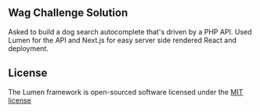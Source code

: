 ## Wag Challenge Solution

Asked to build a dog search autocomplete that's driven by a PHP API. Used Lumen for the API and Next.js for easy server side rendered React and deployment.

## License

The Lumen framework is open-sourced software licensed under the [MIT license](http://opensource.org/licenses/MIT)
